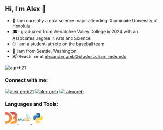 ## Hi, I'm Alex 👋
- 🏫 I am currently a data science major attending Chaminade University of Honolulu
- 🎓 I graduated from Wenatchee Valley College in 2024 with an Associates Degree in Arts and Science
- ⚾️ I am a student-athlete on the baseball team
- 🏡 I am from Seattle, Washington
- 📬 Reach me at alexander.greb@student.chaminade.edu

<p align="left"> <img src="https://komarev.com/ghpvc/?username=agreb21&label=Profile%20views&color=0e75b6&style=flat" alt="agreb21" /> </p>

<h3 align="left">Connect with me:</h3>
<p align="left">
<a href="https://twitter.com/alex_greb21" target="blank"><img align="center" src="https://raw.githubusercontent.com/rahuldkjain/github-profile-readme-generator/master/src/images/icons/Social/twitter.svg" alt="alex_greb21" height="30" width="40" /></a>
<a href="https://linkedin.com/in/alex greb" target="blank"><img align="center" src="https://raw.githubusercontent.com/rahuldkjain/github-profile-readme-generator/master/src/images/icons/Social/linked-in-alt.svg" alt="alex greb" height="30" width="40" /></a>
<a href="https://instagram.com/_alexgreb" target="blank"><img align="center" src="https://raw.githubusercontent.com/rahuldkjain/github-profile-readme-generator/master/src/images/icons/Social/instagram.svg" alt="_alexgreb" height="30" width="40" /></a>
</p>

<h3 align="left">Languages and Tools:</h3>
<p align="left"> <a href="https://d3js.org/" target="_blank" rel="noreferrer"> <img src="https://raw.githubusercontent.com/devicons/devicon/master/icons/d3js/d3js-original.svg" alt="d3js" width="40" height="40"/> </a> <a href="https://www.mysql.com/" target="_blank" rel="noreferrer"> <img src="https://raw.githubusercontent.com/devicons/devicon/master/icons/mysql/mysql-original-wordmark.svg" alt="mysql" width="40" height="40"/> </a> <a href="https://www.python.org" target="_blank" rel="noreferrer"> <img src="https://raw.githubusercontent.com/devicons/devicon/master/icons/python/python-original.svg" alt="python" width="40" height="40"/> </a> </p>

<!--
**AGreb21/AGreb21** is a ✨ _special_ ✨ repository because its `README.md` (this file) appears on your GitHub profile.

Here are some ideas to get you started:

- 🔭 I’m currently working on ...
- 🌱 I’m currently learning ...
- 👯 I’m looking to collaborate on ...
- 🤔 I’m looking for help with ...
- 💬 Ask me about ...
- 📫 How to reach me: ...
- 😄 Pronouns: ...
- ⚡ Fun fact: ...
-->
